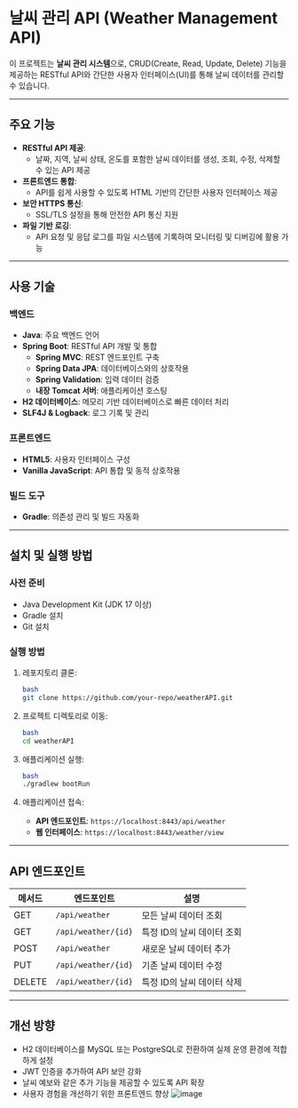 # 날씨 관리 API (Weather Management API)

이 프로젝트는 **날씨 관리 시스템**으로, CRUD(Create, Read, Update, Delete) 기능을 제공하는 RESTful API와 간단한 사용자 인터페이스(UI)를 통해 날씨 데이터를 관리할 수 있습니다.

---

## 주요 기능

- **RESTful API 제공**:
    - 날짜, 지역, 날씨 상태, 온도를 포함한 날씨 데이터를 생성, 조회, 수정, 삭제할 수 있는 API 제공
- **프론트엔드 통합**:
    - API를 쉽게 사용할 수 있도록 HTML 기반의 간단한 사용자 인터페이스 제공
- **보안 HTTPS 통신**:
    - SSL/TLS 설정을 통해 안전한 API 통신 지원
- **파일 기반 로깅**:
    - API 요청 및 응답 로그를 파일 시스템에 기록하여 모니터링 및 디버깅에 활용 가능

---

## 사용 기술

### 백엔드

- **Java**: 주요 백엔드 언어
- **Spring Boot**: RESTful API 개발 및 통합
    - **Spring MVC**: REST 엔드포인트 구축
    - **Spring Data JPA**: 데이터베이스와의 상호작용
    - **Spring Validation**: 입력 데이터 검증
    - **내장 Tomcat 서버**: 애플리케이션 호스팅
- **H2 데이터베이스**: 메모리 기반 데이터베이스로 빠른 데이터 처리
- **SLF4J & Logback**: 로그 기록 및 관리

### 프론트엔드

- **HTML5**: 사용자 인터페이스 구성
- **Vanilla JavaScript**: API 통합 및 동적 상호작용

### 빌드 도구

- **Gradle**: 의존성 관리 및 빌드 자동화

---

## 설치 및 실행 방법

### 사전 준비

- Java Development Kit (JDK 17 이상)
- Gradle 설치
- Git 설치

### 실행 방법

1. 레포지토리 클론:
    
    ```bash
    bash
    git clone https://github.com/your-repo/weatherAPI.git
    
    ```
    
2. 프로젝트 디렉토리로 이동:
    
    ```bash
    bash
    cd weatherAPI
    
    ```
    
3. 애플리케이션 실행:
    
    ```bash
    bash
    ./gradlew bootRun
    
    ```
    
4. 애플리케이션 접속:
    - **API 엔드포인트**: `https://localhost:8443/api/weather`
    - **웹 인터페이스**: `https://localhost:8443/weather/view`

---

## API 엔드포인트

| 메서드 | 엔드포인트 | 설명 |
| --- | --- | --- |
| GET | `/api/weather` | 모든 날씨 데이터 조회 |
| GET | `/api/weather/{id}` | 특정 ID의 날씨 데이터 조회 |
| POST | `/api/weather` | 새로운 날씨 데이터 추가 |
| PUT | `/api/weather/{id}` | 기존 날씨 데이터 수정 |
| DELETE | `/api/weather/{id}` | 특정 ID의 날씨 데이터 삭제 |

---

## 개선 방향

- H2 데이터베이스를 MySQL 또는 PostgreSQL로 전환하여 실제 운영 환경에 적합하게 설정
- JWT 인증을 추가하여 API 보안 강화
- 날씨 예보와 같은 추가 기능을 제공할 수 있도록 API 확장
- 사용자 경험을 개선하기 위한 프론트엔드 향상
![image](https://github.com/user-attachments/assets/e7afb95d-775f-4198-9899-b29d5f196cda)

